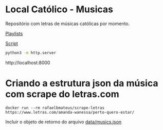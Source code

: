 # Local Católico - Musicas

Repositório com letras de músicas católicas por momento.

[Playlists](https://docs.google.com/spreadsheets/d/17iuLN9zmfkS3BTWtAY4-Ibw6EUw2dWsk52JcNfZjih8)

[Script](https://script.google.com/u/1/home/projects/14NDK5KxXi6lp_SKd5XoyhoEcH5DD0QK75hEtCW34aOAqoNDMoVr-ceMi)

```bash
python3 -m http.server
```

http://localhost:8000

# Criando a estrutura json da música com scrape do letras.com

```
docker run --rm rafaelbmateus/scrape-letras https://www.letras.com/amanda-wanessa/perto-quero-estar/
```

Incluir o objeto de retorno do arquivo [data/musics.json](/data/musics.json)
